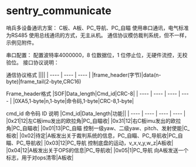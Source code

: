 # sentry_communicate
哨兵多设备通讯方案：
C板、A板、PC_导航、PC_自瞄 使用串口通讯，电气标准为RS485
使用总线通讯的方式，无主从机。
通信协议模仿裁判系统，但不一样，示例见附件。

串口配置：
配置波特率4000000，8 位数据位，1 位停止位，无硬件流控，无校验位。
接口协议说明：

通信协议格式
||||
| ----  | ----  | ---- | 
|frame_header(字节)|data(n-byte)|frame_tail(2-byte,CRC16)

Frame_header格式
|SOF|Data_length|Cmd_id|CRC-8|
| ----  | ----  | ---- | ---- |
|0XA5,1-byte|n,1-byte|命令码,1-byte|CRC-8,1-byte|

cmd_id 命令码 ID 说明
|Cmd_id|Data_length|功能||
| ----  | ----  | ---- | ---- |
|0x21|12|左C板imu发出的欧拉角|PC_自瞄收|
|0x31|12|右C板imu发出的欧拉角|PC_自瞄收|
|0x01|13|PC_自瞄 控制一级yaw、二级yaw、pitch、发射使能|C_板收|
|0x02|待定|A板发出关于裁判系统的信息，PC_自瞄、PC_导航收|PC_自瞄、PC_导航收|
|0x03|12|PC_导航 控制底盘的运动，v_x,v_y,w_z|A板收|
|0x04|12|A板发出关于OPS的信息|PC_导航收|
|0x05|1|PC_导航 向A板发送一个标志，用于对ops清零|A板收|
			
